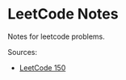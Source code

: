 # LeetCode Notes

Notes for leetcode problems.

Sources:

- [LeetCode 150](https://leetcode.com/studyplan/top-interview-150/)
